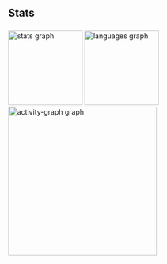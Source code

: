 <h2 align="left">Stats</h2>

###

<div align="left">
  <img src="https://github-readme-stats.vercel.app/api?username=gustavsonbarros&hide_title=false&hide_rank=false&show_icons=true&include_all_commits=true&count_private=true&disable_animations=false&theme=gruvbox_light&locale=en&hide_border=false&order=1" height="150" alt="stats graph"  />
  <img src="https://github-readme-stats.vercel.app/api/top-langs?username=gustavsonbarros&locale=en&hide_title=false&layout=compact&card_width=320&langs_count=5&theme=gruvbox_light&hide_border=false&order=2" height="150" alt="languages graph"  />
  <img src="https://github-readme-activity-graph.vercel.app/graph?username=gustavsonbarros&radius=16&theme=gruvbox&area=true&order=5" height="300" alt="activity-graph graph"  />
</div>

###
